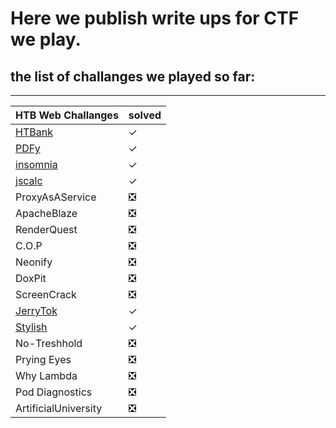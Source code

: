 # Here we publish write ups for CTF we play.
## the list of challanges we played so far:
***
| HTB Web Challanges | solved |
| ----------- | ----------- |
| [HTBank](https://github.com/Fire-Null/Write-Ups/blob/main/CTF/web/Htbank/Readme.md) |✓|
|[PDFy](https://github.com/Fire-Null/Write-Ups/blob/main/CTF/web/PDFy/Readme.md) |✓|
|[insomnia](https://github.com/Fire-Null/Write-Ups/tree/main/CTF/web/Insomnia)|✓|
|[jscalc](https://github.com/Fire-Null/Write-Ups/tree/main/CTF/web/jscalc)|✓|
|ProxyAsAService|❎|
|ApacheBlaze|❎|
|RenderQuest|❎|
|C.O.P|❎|
|Neonify|❎|
|DoxPit|❎|
|ScreenCrack|❎|
|[JerryTok](https://github.com/Q0120S/Write-Ups/tree/main/CTF/web/JerryTok)|✓|
|[Stylish](https://github.com/Q0120S/Write-Ups/tree/main/CTF/web/Stylish)|✓|
|No-Treshhold|❎|
|Prying Eyes|❎|
|Why Lambda|❎|
|Pod Diagnostics|❎|
|ArtificialUniversity|❎|
